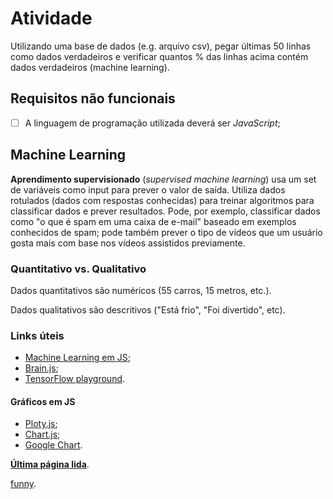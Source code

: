 # Atividade

Utilizando uma base de dados (e.g. arquivo csv), pegar últimas 50 linhas como dados verdadeiros e verificar quantos % das linhas acima contém dados verdadeiros (machine learning).

## Requisitos não funcionais

- [ ] A linguagem de programação utilizada deverá ser _JavaScript_;

## Machine Learning

**Aprendimento supervisionado** (_supervised machine learning_) usa um set de variáveis como input para prever o valor de saída. Utiliza dados rotulados (dados com respostas conhecidas) para treinar algoritmos para classificar dados e prever resultados.
Pode, por exemplo, classificar dados como "o que é spam em uma caixa de e-mail" baseado em exemplos conhecidos de spam; pode também prever o tipo de vídeos que um usuário gosta mais com base nos vídeos assistidos previamente.

### Quantitativo vs. Qualitativo

Dados quantitativos são numéricos (55 carros, 15 metros, etc.).

Dados qualitativos são descritivos ("Está frio", "Foi divertido", etc).

### Links úteis

- [Machine Learning em JS](https://www.w3schools.com/ai/default.asp);
- [Brain.js](https://github.com/BrainJS/brain.js);
- [TensorFlow playground](https://playground.tensorflow.org).

#### Gráficos em JS

- [Ploty.js](https://www.w3schools.com/ai/ai_plotly.asp);
- [Chart.js](https://www.w3schools.com/ai/ai_chartjs.asp);
- [Google Chart](https://www.w3schools.com/ai/ai_google_chart.asp).

[**Última página lida**](https://www.w3schools.com/ai/ai_brainjs.asp).

[funny](https://www.hasthelargehadroncolliderdestroyedtheworldyet.com).
